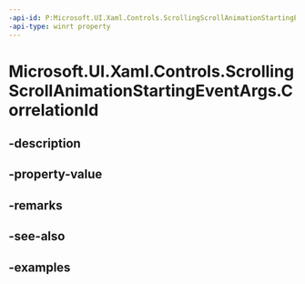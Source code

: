 ```yaml
---
-api-id: P:Microsoft.UI.Xaml.Controls.ScrollingScrollAnimationStartingEventArgs.CorrelationId
-api-type: winrt property
---
```


# Microsoft.UI.Xaml.Controls.ScrollingScrollAnimationStartingEventArgs.CorrelationId

<!--
public int CorrelationId { get; }
-->


## -description

## -property-value

## -remarks

## -see-also

## -examples


